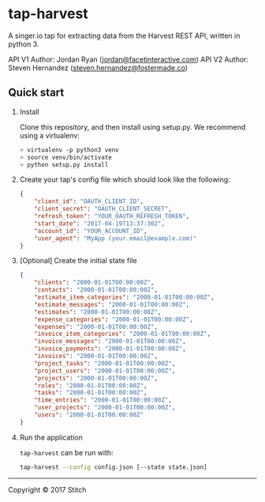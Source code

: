 # tap-harvest

A singer.io tap for extracting data from the Harvest REST API, written in python 3.

API V1 Author: Jordan Ryan (jordan@facetinteractive.com)
API V2 Author: Steven Hernandez (steven.hernandez@fostermade.co)

## Quick start

1. Install

    Clone this repository, and then install using setup.py. We recommend using a virtualenv:

    ```bash
    > virtualenv -p python3 venv
    > source venv/bin/activate
    > python setup.py install
    ```

2. Create your tap's config file which should look like the following:

    ```json
    {
        "client_id": "OAUTH_CLIENT_ID",
        "client_secret": "OAUTH_CLIENT_SECRET",
        "refresh_token": "YOUR_OAUTH_REFRESH_TOKEN",
        "start_date": "2017-04-19T13:37:30Z",
        "account_id": "YOUR_ACCOUNT_ID",
        "user_agent": "MyApp (your.email@example.com)"
    }
    ```

3. [Optional] Create the initial state file

    ```json
    {
        "clients": "2000-01-01T00:00:00Z",
        "contacts": "2000-01-01T00:00:00Z",
        "estimate_item_categories": "2000-01-01T00:00:00Z",
        "estimate_messages": "2000-01-01T00:00:00Z",
        "estimates": "2000-01-01T00:00:00Z",
        "expense_categories": "2000-01-01T00:00:00Z",
        "expenses": "2000-01-01T00:00:00Z",
        "invoice_item_categories": "2000-01-01T00:00:00Z",
        "invoice_messages": "2000-01-01T00:00:00Z",
        "invoice_payments": "2000-01-01T00:00:00Z",
        "invoices": "2000-01-01T00:00:00Z",
        "project_tasks": "2000-01-01T00:00:00Z",
        "project_users": "2000-01-01T00:00:00Z",
        "projects": "2000-01-01T00:00:00Z",
        "roles": "2000-01-01T00:00:00Z",
        "tasks": "2000-01-01T00:00:00Z",
        "time_entries": "2000-01-01T00:00:00Z",
        "user_projects": "2000-01-01T00:00:00Z",
        "users": "2000-01-01T00:00:00Z"
    }
    ```

4. Run the application

    `tap-harvest` can be run with:

    ```bash
    tap-harvest --config config.json [--state state.json]
    ```

---

Copyright &copy; 2017 Stitch
